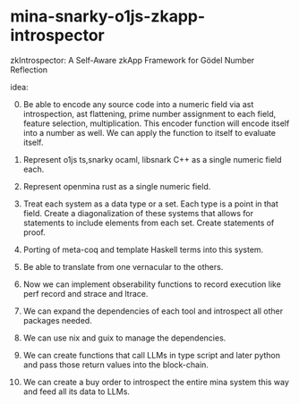 # mina-snarky-o1js-zkapp-introspector

zkIntrospector: A Self-Aware zkApp Framework for Gödel Number Reflection


idea:

0. Be able to encode any source code into a numeric field via
ast introspection, ast flattening, prime number assignment to each field, 
feature selection, multiplication. 
This encoder function will encode itself into a number as well.
We can apply the function to itself to evaluate itself.

1. Represent o1js ts,snarky ocaml, libsnark C++ as a single numeric field each.
2. Represent openmina rust as a single numeric field.

3. Treat each system as a data type or a set. Each type is a point in that field. 
Create a diagonalization of these systems that allows for statements to include elements from each set.
Create statements of proof. 
4. Porting of meta-coq and template Haskell terms into this system.
5. Be able to translate from one vernacular to the others.
6. Now we can implement obserability functions to record execution like perf record and strace and ltrace.
7. We can expand the dependencies of each tool and introspect all other packages needed.
8. We can use nix and guix to manage the dependencies.
9. We can create functions that call LLMs in type script and later python and pass those return values into the block-chain.
10. We can create a buy order to introspect the entire mina system this way and feed all its data to LLMs.





